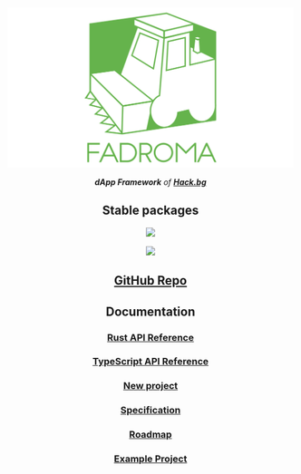 <div align="center">

[![](/homepage/logo.svg)](https://fadroma.tech)

***dApp Framework** of **[Hack.bg](https://hack.bg)***

## Stable packages

![](https://img.shields.io/crates/v/fadroma?label=%F0%9F%A6%80%20fadroma&style=for-the-badge)

[![](https://img.shields.io/npm/v/@hackbg/fadroma?color=%2365b34c&label=%40hackbg%2Ffadroma&style=for-the-badge)](https://www.npmjs.com/package/@hackbg/fadroma)

## [GitHub Repo](https://github.com/hackbg/fadroma)

## Documentation

### [Rust API Reference](https://fadroma.tech/rs/fadroma/index.html)

### [TypeScript API Reference](https://fadroma.tech/js/modules.html)

### [New project](./guide/basic-project-setup.md)

### [Specification](./SPEC.ts.md)

### [Roadmap](./ROADMAP.ts.md)

### [Example Project](https://github.com/hackbg/fadroma-example)

</div>
